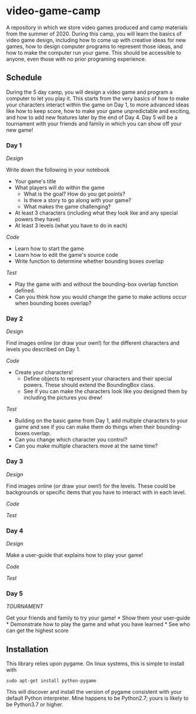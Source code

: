 # video-game-camp

A repository in which we store video games produced and camp materials from the summer of 2020.
During this camp, you will learn the basics of video game design, including how to come up with creative ideas for new games, how to design computer programs to represent those ideas, and how to make the computer run your game.
This should be accessible to anyone, even those with no prior programing experience.

## Schedule

During the 5 day camp, you will design a video game and program a computer to let you play it.
This starts from the very basics of how to make your characters interact within the game on Day 1, to more advanced ideas like how to keep score, how to make your game unpredictable and exciting, and how to add new features later by the end of Day 4.
Day 5 will be a tournament with your friends and family in which you can show off your new game!

### Day 1

*Design*

Write down the following in your notebook
  * Your game's title
  * What players will do within the game
    * What is the goal? How do you get points?
    * Is there a story to go along with your game?
    * What makes the game challenging?
  * At least 3 characters (including what they look like and any special powers they have)
  * At least 3 levels (what you have to do in each)

*Code*
  * Learn how to start the game
  * Learn how to edit the game's source code
  * Write function to determine whether bounding boxes overlap

*Test*

  * Play the game with and without the bounding-box overlap function defined.
  * Can you think how you would change the game to make actions occur when bounding boxes overlap?

### Day 2

*Design*

Find images online (or draw your own!) for the different characters and levels you described on Day 1.

*Code*

  * Create your characters!
    * Define objects to represent your characters and their special powers. These should extend the BoundingBox class.
    * See if you can make the characters look like you designed them by including the pictures you drew!

*Test*

  * Building on the basic game from Day 1, add multiple characters to your game and see if you can make them do things when their bounding-boxes overlap.
  * Can you change which character you control?
  * Can you make multiple characters move at the same time?

### Day 3

*Design*

Find images online (or draw your own!) for the levels. These could be backgrounds or specific items that you have to interact with in each level.

*Code*

*Test*

### Day 4

*Design*

Make a user-guide that explains how to play your game!

*Code*

*Test*

### Day 5

*TOURNAMENT*

Get your friends and family to try your game!
    * Show them your user-guide
    * Demonstrate how to play the game and what you have learned
    * See who can get the highest score

## Installation

This library relies upon pygame. On linux systems, this is simple to install with
```
sudo apt-get install python-pygame
```
This will discover and install the version of pygame consistent with your default Python interpreter. Mine happens to be Python2.7; yours is likely to be Python3.7 or higher.
